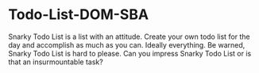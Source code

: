 # Todo-List-DOM-SBA
Snarky Todo List is a list with an attitude. Create your own todo list for the day and accomplish as much as you can. Ideally everything. Be warned, Snarky Todo List is hard to please. Can you impress Snarky Todo List or is that an insurmountable task? 